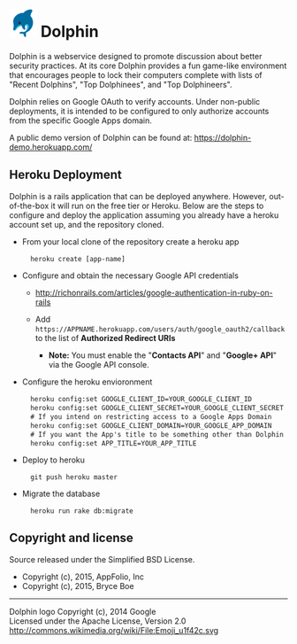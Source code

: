 # ![Dolphin Logo](https://github.com/bboe/dolphin/blob/14e347c6ee3182d898ddd69247adfec6e110d204/app/assets/images/dolphin.png) Dolphin

Dolphin is a webservice designed to promote discussion about better security
practices. At its core Dolphin provides a fun game-like environment that
encourages people to lock their computers complete with lists of "Recent
Dolphins", "Top Dolphinees", and "Top Dolphineers".

Dolphin relies on Google OAuth to verify accounts. Under non-public
deployments, it is intended to be configured to only authorize accounts from
the specific Google Apps domain.

A public demo version of Dolphin can be found at:
https://dolphin-demo.herokuapp.com/

## Heroku Deployment

Dolphin is a rails application that can be deployed anywhere. However,
out-of-the-box it will run on the free tier or Heroku. Below are the steps to
configure and deploy the application assuming you already have a heroku account
set up, and the repository cloned.

* From your local clone of the repository create a heroku app

        heroku create [app-name]

* Configure and obtain the necessary Google API credentials

  * http://richonrails.com/articles/google-authentication-in-ruby-on-rails

  * Add `https://APPNAME.herokuapp.com/users/auth/google_oauth2/callback` to
    the list of __Authorized Redirect URIs__
    * __Note:__ You must enable the "__Contacts API__" and "__Google+ API__" via the Google API console.

* Configure the heroku envioronment

        heroku config:set GOOGLE_CLIENT_ID=YOUR_GOOGLE_CLIENT_ID
        heroku config:set GOOGLE_CLIENT_SECRET=YOUR_GOOGLE_CLIENT_SECRET
        # If you intend on restricting access to a Google Apps Domain
        heroku config:set GOOGLE_CLIENT_DOMAIN=YOUR_GOOGLE_APP_DOMAIN
        # If you want the App's title to be something other than Dolphin
        heroku config:set APP_TITLE=YOUR_APP_TITLE

* Deploy to heroku

        git push heroku master

* Migrate the database

        heroku run rake db:migrate

## Copyright and license

Source released under the Simplified BSD License.

* Copyright (c), 2015, AppFolio, Inc
* Copyright (c), 2015, Bryce Boe

---

Dolphin logo Copyright (c), 2014 Google  
Licensed under the Apache License, Version 2.0  
http://commons.wikimedia.org/wiki/File:Emoji_u1f42c.svg